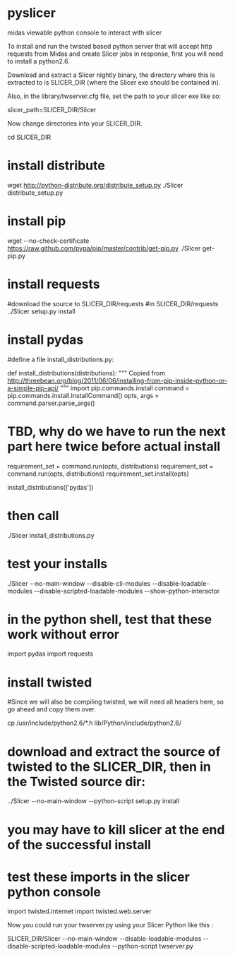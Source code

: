 pyslicer
========

midas viewable python console to interact with slicer


To install and run the twisted based python server that will accept http requests from Midas and
create Slicer jobs in response, first you will need to install a python2.6.




Download and extract a Slicer nightly binary, the directory where this is extracted to is SLICER_DIR (where the Slicer exe should be contained in).

Also, in the library/twserver.cfg file, set the path to your slicer exe like so:

slicer_path=SLICER_DIR/Slicer

Now change directories into your SLICER_DIR.


cd SLICER_DIR

# install distribute

wget http://python-distribute.org/distribute_setup.py
./Slicer distribute_setup.py 

# install pip

wget --no-check-certificate https://raw.github.com/pypa/pip/master/contrib/get-pip.py
./Slicer get-pip.py 

# install requests

#download the source to SLICER_DIR/requests
#in SLICER_DIR/requests
../Slicer setup.py install

# install pydas

#define a file install_distributions.py:

def install_distributions(distributions):
  """
  Copied from http://threebean.org/blog/2011/06/06/installing-from-pip-inside-python-or-a-simple-pip-api/
  """
  import pip.commands.install
  command = pip.commands.install.InstallCommand()
  opts, args = command.parser.parse_args()
  # TBD, why do we have to run the next part here twice before actual install
  requirement_set = command.run(opts, distributions)
  requirement_set = command.run(opts, distributions)
  requirement_set.install(opts)

install_distributions(['pydas'])

# then call
./Slicer install_distributions.py

# test your installs

./Slicer --no-main-window --disable-cli-modules --disable-loadable-modules --disable-scripted-loadable-modules --show-python-interactor

# in the python shell, test that these work without error
import pydas
import requests


# install twisted


#Since we will also be compiling twisted, we will need all headers here, so go ahead and copy them over.

cp /usr/include/python2.6/*.h lib/Python/include/python2.6/

# download and extract the source of twisted to the SLICER_DIR, then in the Twisted source dir:

../Slicer  --no-main-window --python-script setup.py install

# you may have to kill slicer at the end of the successful install

# test these imports in the slicer python console


import twisted.internet
import twisted.web.server













Now you could run your twserver.py using your Slicer Python like this :

SLICER_DIR/Slicer --no-main-window --disable-loadable-modules --disable-scripted-loadable-modules --python-script twserver.py
